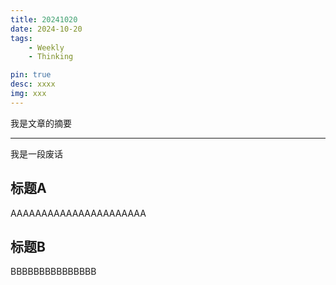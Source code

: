 ```yaml
---
title: 20241020
date: 2024-10-20
tags:
    - Weekly
    - Thinking

pin: true
desc: xxxx
img: xxx
---
```


我是文章的摘要

---

我是一段废话

## 标题A

AAAAAAAAAAAAAAAAAAAAAA

## 标题B

BBBBBBBBBBBBBBB
